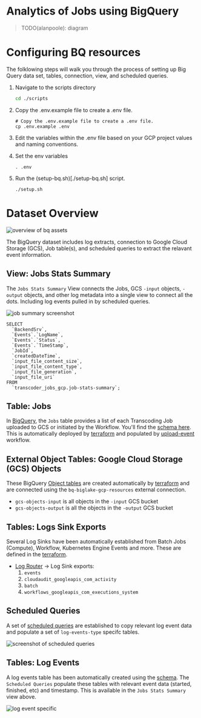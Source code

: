 # Analytics of Jobs using BigQuery

> TODO(alanpoole): diagram

# Configuring BQ resources
The folklowing steps will walk you through the process of setting up Big Query data set, tables, connection, view, and scheduled queries.

1. Navigate to the scripts directory

    ```bash
    cd ./scripts
    ```
    
2. Copy the .env.example file to create a .env file.

    ```
    # Copy the .env.example file to create a .env file.
    cp .env.example .env
    ```

3. Edit the variables within the .env file based on your GCP project values and naming conventions.

4. Set the env variables

    ```
    . .env
    ```

5. Run the (setup-bq.sh)[./setup-bq.sh] script.

    ```
    ./setup.sh
    ```

# Dataset Overview
![overview of bq assets](../docs/img/bq-dataset-assets.png)

The BigQuery dataset includes log extracts, connection to Google Cloud Storage (GCS), Job table(s), and scheduled queries to extract the relavant event information.

## View: Jobs Stats Summary
The `Jobs Stats Summary` View connects the Jobs, GCS `-input` objects, `-output` objects, and other log metadata into a single view to connect all the dots. Including log events pulled in by scheduled queries.

![job summary screenshot](../docs/img/bq-job-summary-view.png)

```
SELECT
  `BackendSrv`,
  `Events`.`LogName`,
  `Events`.`Status`,
  `Events`.`TimeStamp`,
  `JobId`,
  `createdDateTime`,
  `input_file_content_size`,
  `input_file_content_type`,
  `input_file_generation`,
  `input_file_uri`
FROM
  `transcoder_jobs_gcp.job-stats-summary`;
```

## Table: Jobs
In [BigQuery](https://console.cloud.google.com/bigquery), the `Jobs` table provides a list of each Transcoding Job uploaded to GCS or initiated by the Workflow. You'll find the [schema here](../analytics/bq-job-stats-schema.json). This is automatically deployed by [terraform](../terraform/bq.tf) and populated by [upload-event](../workflows/upload-event-workflow.yaml) workflow.

## External Object Tables: Google Cloud Storage (GCS) Objects

These BigQuery [Object tables](https://cloud.google.com/bigquery/docs/object-table-introduction) are created automatically by [terraform](../terraform/bq.tf) and are connected using the `bq-biglake-gcp-resources` external connection.

 * `gcs-objects-input` is all objects in the `-input` GCS bucket
 * `gcs-objects-output` is all the objects in the `-output` GCS bucket

## Tables: Logs Sink Exports

Several Log Sinks have been automatically established from Batch Jobs (Compute), Workflow, Kubernetes Engine Events and more. These are defined in the [terraform](../terraform/logs.tf).

* [Log Router](https://console.cloud.google.com/logs/router) -> Log Sink exports:
  1. `events`
  1. `cloudaudit_googleapis_com_activity`
  1. `batch`
  1. `workflows_googleapis_com_executions_system`

## Scheduled Queries

A set of [scheduled queries](https://console.cloud.google.com/bigquery/scheduled-queries) are established to copy relevant log event data and populate a set of `log-events-type` specifc tables.

![screenshot of scheduled queries](../docs/img/bq-scheduled-queries.png)


## Tables: Log Events

A log events table has been automatically created using the [schema](bq-log-events-gke-schema.json). The `Scheduled Queries` populate these tables with relevant event data (started, finished, etc) and timestamp. This is available in the `Jobs Stats Summary` view above.

![log event specific](../docs/img/bq-log-events-specific-tables.png)